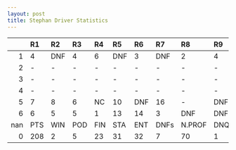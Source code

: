 ```yaml
---
layout: post 
title: Stephan Driver Statistics
--- 
```


|     | R1   | R2   | R3   | R4   | R5   | R6   | R7   | R8     | R9   | R10   | R11   | R12   | Points   | Pos   |
|----:|:-----|:-----|:-----|:-----|:-----|:-----|:-----|:-------|:-----|:------|:------|:------|:---------|:------|
|   1 | 4    | DNF  | 4    | 6    | DNF  | 3    | DNF  | 2      | 4    | 5     | 8     | 8     | 160.0    | 1.0   |
|   2 | -    | -    | -    | -    | -    | -    | -    | -      | -    | -     | -     | -     | 0.0      | 23.0  |
|   3 | -    | -    | -    | -    | -    | -    | -    | -      | -    | -     | -     | -     | 44.0     | 9.0   |
|   4 | -    | -    | -    | -    | -    | -    | -    | -      | -    | -     | -     | -     | 172.0    | 1.0   |
|   5 | 7    | 8    | 6    | NC   | 10   | DNF  | 16   | -      | DNF  | DNQ   | 12    | 1     | 99.0     | 4.0   |
|   6 | 6    | 5    | 5    | 1    | 13   | 14   | 3    | DNF    | DNF  | nan   | nan   | nan   | 59.0     | 7.0   |
| nan | PTS  | WIN  | POD  | FIN  | STA  | ENT  | DNFs | N.PROF | DNQ  | %FIN  | PPR   | BST   | CHA      | RNK   |
|   0 | 208  | 2    | 5    | 23   | 31   | 32   | 7    | 70     | 1    | 74.19 | 6.5   | 1     | 0.0      | 10.0  |